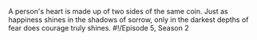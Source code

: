 A person's heart is made up of two sides of the same coin. Just as happiness shines in the shadows of sorrow, only in the darkest depths of fear does courage truly shines. #!/Episode 5, Season 2

